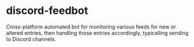 # discord-feedbot
 Cross-platform automated bot for monitoring various feeds for new or altered entries, then handling those entries accordingly, typicalling sending to Discord channels.

